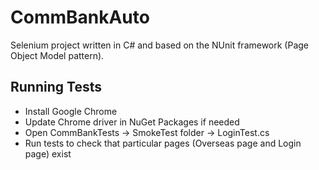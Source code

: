 # CommBankAuto
Selenium project written in C# and based on the NUnit framework (Page Object Model pattern). 
## Running Tests
- Install Google Chrome
- Update Chrome driver in NuGet Packages if needed
- Open CommBankTests -> SmokeTest folder -> LoginTest.cs 
- Run tests to check that particular pages (Overseas page and Login page) exist

